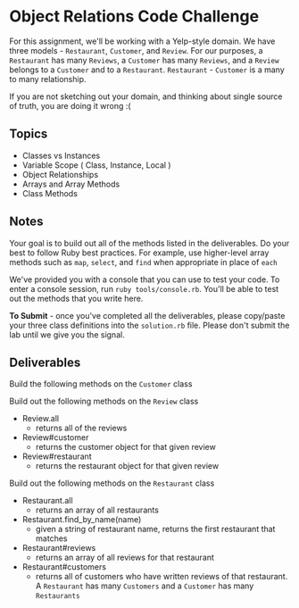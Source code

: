 # Object Relations Code Challenge

For this assignment, we'll be working with a Yelp-style domain. We have three models - `Restaurant`, `Customer`, and `Review`.
For our purposes, a `Restaurant` has many `Reviews`, a `Customer` has many `Reviews`, and a `Review` belongs to a `Customer` and to a `Restaurant`.
`Restaurant` - `Customer` is a many to many relationship.

If you are not sketching out your domain, and thinking about single source of truth,
you are doing it wrong :(

## Topics

* Classes vs Instances
* Variable Scope ( Class, Instance, Local )
* Object Relationships
* Arrays and Array Methods
* Class Methods

## Notes

Your goal is to build out all of the methods listed in the deliverables. Do your best to follow Ruby best practices. For example, use higher-level array methods such as `map`, `select`, and `find` when appropriate in place of `each`

We've provided you with a console that you can use to test your code. To enter a console session, run `ruby tools/console.rb`. You'll be able to test out the methods that you write here.

**To Submit** - once you've completed all the deliverables, please copy/paste your three class definitions into the `solution.rb` file. Please don't submit the lab until we give you the signal.

## Deliverables

Build the following methods on the `Customer` class



Build out the following methods on the `Review` class

* Review.all
  * returns all of the reviews
* Review#customer
  * returns the customer object for that given review
* Review#restaurant
  * returns the restaurant object for that given review

Build out the following methods on the `Restaurant` class

* Restaurant.all
  * returns an array of all restaurants
* Restaurant.find_by_name(name)
  * given a string of restaurant name, returns the first restaurant that matches
* Restaurant#reviews
  * returns an array of all reviews for that restaurant
* Restaurant#customers
  * returns all of customers who have written reviews of that restaurant. A `Restaurant` has many `Customers` and a `Customer` has many `Restaurants`
